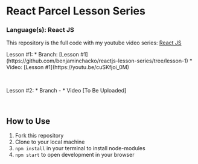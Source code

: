 # React Parcel Lesson Series
### Language(s): React JS

This repository is the full code with my youtube video series: [React JS](https://www.youtube.com/playlist?list=PLWUQJ519A7tdSDCeS729NLUAcLW81sLIH)

<p>Lesson #1:
    * Branch: [Lesson #1](https://github.com/benjaminchacko/reactjs-lesson-series/tree/lesson-1)
    * Video: [Lesson #1](https://youtu.be/cuSKfjoi_0M)
</p>
<br />
<p>
Lesson #2: 
    * Branch - 
    * Video [To Be Uploaded]
</p> 
<br />

  
## How to Use
1. Fork this repository
2. Clone to your local machine
3. `npm install` in your terminal to install node-modules
4. `npm start` to open development in your browser

